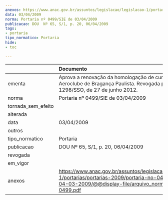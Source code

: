```yaml
---
anexos: https://www.anac.gov.br/assuntos/legislacao/legislacao-1/portarias/portarias-2009/portaria-no-0499-sie-de-04-03-2009/@@display-file/arquivo_norma/PA2009-0499.pdf
data: 03/04/2009
norma: Portaria nº 0499/SIE de 03/04/2009
publicacao: DOU  Nº 65, S/1, p. 20, 06/04/2009
tags:
- portaria
tipo_normatico: Portaria
hide: 
- toc 
 
---
```


|                    | Documento                                                                                                                                                         |
|:-------------------|:------------------------------------------------------------------------------------------------------------------------------------------------------------------|
| ementa             | Aprova a renovação da homologação de curso do Aeroclube de Bragança Paulista. Revogada pela Portaria 1298/SSO, de 27 de junho 2012.                               |
| norma              | Portaria nº 0499/SIE de 03/04/2009                                                                                                                                |
| tornada_sem_efeito |                                                                                                                                                                   |
| alterada           |                                                                                                                                                                   |
| data               | 03/04/2009                                                                                                                                                        |
| outros             |                                                                                                                                                                   |
| tipo_normatico     | Portaria                                                                                                                                                          |
| publicacao         | DOU  Nº 65, S/1, p. 20, 06/04/2009                                                                                                                                |
| revogada           |                                                                                                                                                                   |
| em_vigor           |                                                                                                                                                                   |
| anexos             | https://www.anac.gov.br/assuntos/legislacao/legislacao-1/portarias/portarias-2009/portaria-no-0499-sie-de-04-03-2009/@@display-file/arquivo_norma/PA2009-0499.pdf |